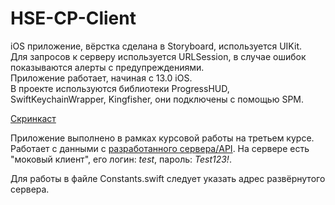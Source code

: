 # HSE-CP-Client

iOS приложение, вёрстка сделана в Storyboard, используется UIKit.  
Для запросов к серверу используется URLSession, в случае ошибок показываются алерты с предупреждениями.  
Приложение работает, начиная с 13.0 iOS.  
В проекте используются библиотеки ProgressHUD, SwiftKeychainWrapper, Kingfisher, они подключены с помощью SPM.  

[Скринкаст](https://youtu.be/Uw7dmpYgzyg)

Приложение выполнено в рамках курсовой работы на третьем курсе. Работает с данными с [разработанного сервера/API](https://github.com/miamib34ch/HSE-CP-Server). На сервере есть "моковый клиент", его логин: *test*, пароль: *Test123!*.

Для работы в файле Constants.swift следует указать адрес развёрнутого сервера.
